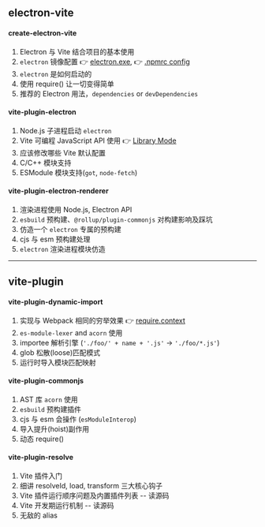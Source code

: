 
## electron-vite

#### create-electron-vite

1. Electron 与 Vite 结合项目的基本使用
2. `electron` 镜像配置 👉 [electron.exe](https://github.com/electron/get/blob/v2.0.2/src/artifact-utils.ts#L4), 👉 [.npmrc config](https://github.com/electron/get/blob/v2.0.2/src/artifact-utils.ts#L36)
3. `electron` 是如何启动的
4. 使用 require() 让一切变得简单
5. 推荐的 Electron 用法，`dependencies` or `devDependencies`

#### vite-plugin-electron

1. Node.js 子进程启动 `electron`
2. Vite 可编程 JavaScript API 使用 👉 [Library Mode](https://vitejs.dev/guide/build.html#library-mode)
3. 应该修改哪些 Vite 默认配置
4. C/C++ 模块支持
5. ESModule 模块支持(`got`, `node-fetch`)

#### vite-plugin-electron-renderer

1. 渲染进程使用 Node.js, Electron API
2. `esbuild` 预构建、`@rollup/plugin-commonjs` 对构建影响及踩坑
3. 仿造一个 `electron` 专属的预构建
4. cjs 与 esm 预构建处理
5. `electron` 渲染进程模块仿造

---

## vite-plugin

#### vite-plugin-dynamic-import

1. 实现与 Webpack 相同的穷举效果 👉 [require.context](https://webpack.js.org/guides/dependency-management/#requirecontext)
2. `es-module-lexer` and `acorn` 使用
3. importee 解析引擎 (`'./foo/' + name + '.js'` -> `'./foo/*.js'`)
4. glob 松散(loose)匹配模式
5. 运行时导入模块匹配映射

#### vite-plugin-commonjs

1. AST 库 `acorn` 使用
2. `esbuild` 预构建插件
3. cjs 与 esm 会操作 (`esModuleInterop`)
4. 导入提升(hoist)副作用
5. 动态 require()

#### vite-plugin-resolve

1. Vite 插件入门
2. 细讲 resolveId, load, transform 三大核心钩子
3. Vite 插件运行顺序问题及内置插件列表 -- 读源码
4. Vite 开发期运行机制 -- 读源码
5. 无敌的 alias
